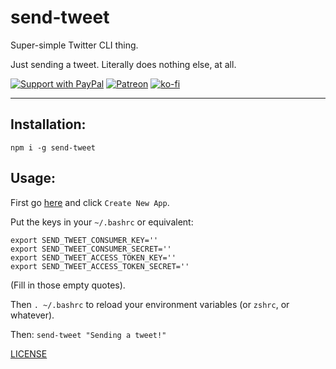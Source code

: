 # send-tweet

Super-simple Twitter CLI thing.

Just sending a tweet. Literally does nothing else, at all.

[![Support with PayPal](https://img.shields.io/badge/paypal-donate-yellow.png)](https://paypal.me/zacanger) [![Patreon](https://img.shields.io/badge/patreon-donate-yellow.svg)](https://www.patreon.com/zacanger) [![ko-fi](https://img.shields.io/badge/donate-KoFi-yellow.svg)](https://ko-fi.com/U7U2110VB)

--------

## Installation:

`npm i -g send-tweet`

## Usage:

First go [here](https://apps.twitter.com) and click `Create New App`.

Put the keys in your `~/.bashrc` or equivalent:

```
export SEND_TWEET_CONSUMER_KEY=''
export SEND_TWEET_CONSUMER_SECRET=''
export SEND_TWEET_ACCESS_TOKEN_KEY=''
export SEND_TWEET_ACCESS_TOKEN_SECRET=''
```

(Fill in those empty quotes).

Then `. ~/.bashrc` to reload your environment variables (or `zshrc`, or whatever).

Then: `send-tweet "Sending a tweet!"`

[LICENSE](./LICENSE.md)

